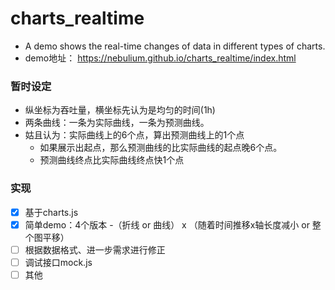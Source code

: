 # charts_realtime
- A demo shows the real-time changes of data in different types of charts.
- demo地址： <https://nebulium.github.io/charts_realtime/index.html>

### 暂时设定
- 纵坐标为吞吐量，横坐标先认为是均匀的时间(1h)
- 两条曲线：一条为实际曲线，一条为预测曲线。
- 姑且认为：实际曲线上的6个点，算出预测曲线上的1个点
    - 如果展示出起点，那么预测曲线的比实际曲线的起点晚6个点。
    - 预测曲线终点比实际曲线终点快1个点

### 实现
- [x] 基于charts.js
- [x] 简单demo：4个版本 -（折线 or 曲线） x （随着时间推移x轴长度减小 or 整个图平移）
- [ ] 根据数据格式、进一步需求进行修正
- [ ] 调试接口mock.js
- [ ] 其他

